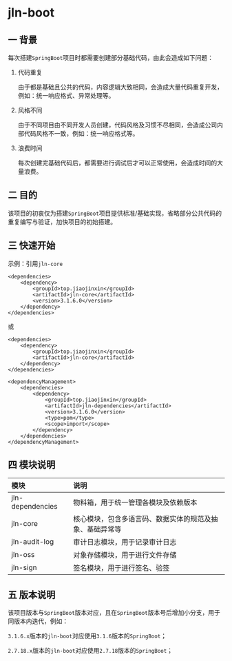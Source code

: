 # jln-boot

## 一 背景

每次搭建`SpringBoot`项目时都需要创建部分基础代码，由此会造成如下问题：

1. 代码重复

   由于都是基础且公共的代码，内容逻辑大致相同，会造成大量代码重复开发，例如：统一响应格式、异常处理等。

2. 风格不同

   由于不同项目由不同开发人员创建，代码风格及习惯不尽相同，会造成公司内部代码风格不一致，例如：统一响应格式等。

3. 浪费时间

   每次创建完基础代码后，都需要进行调试后才可以正常使用，会造成时间的大量浪费。

## 二 目的

该项目的初衷仅为搭建`SpringBoot`项目提供标准/基础实现，省略部分公共代码的重复编写与验证，加快项目的初始搭建。

## 三 快速开始

示例：引用`jln-core`

```
<dependencies>
    <dependency>
        <groupId>top.jiaojinxin</groupId>
        <artifactId>jln-core</artifactId>
        <version>3.1.6.0</version>
    </dependency>
</dependencies>
```

或

```
<dependencies>
    <dependency>
        <groupId>top.jiaojinxin</groupId>
        <artifactId>jln-core</artifactId>
    </dependency>
</dependencies>

<dependencyManagement>
    <dependencies>
        <dependency>
            <groupId>top.jiaojinxin</groupId>
            <artifactId>jln-dependencies</artifactId>
            <version>3.1.6.0</version>
            <type>pom</type>
            <scope>import</scope>
        </dependency>
    </dependencies>
</dependencyManagement>
```

## 四 模块说明

| 模块                                     | 说明                           |
|:---------------------------------------|:-----------------------------|
| jln-dependencies                       | 物料箱，用于统一管理各模块及依赖版本           |
| jln-core                               | 核心模块，包含多语言码、数据实体的规范及抽象、基础异常等 |
| jln-audit-log                          | 审计日志模块，用于记录审计日志              |
| jln-oss                                | 对象存储模块，用于进行文件存储              |
| jln-sign                               | 签名模块，用于进行签名、验签               |

## 五 版本说明

该项目版本与`SpringBoot`版本对应，且在`SpringBoot`版本号后增加小分支，用于同版本内迭代，例如：

`3.1.6.x`版本的`jln-boot`对应使用`3.1.6`版本的`SpringBoot`；

`2.7.18.x`版本的`jln-boot`对应使用`2.7.18`版本的`SpringBoot`；